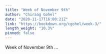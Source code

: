 ```yaml
---
title: "Week of November 9th"
author: "Chiraag Gohel"
date: "2020-11-17T16:00:21Z"
link: "https://bookdown.org/cgohel/week-3/"
length_weight: "10.3%"
pinned: false
---
```


Week of November 9th ...
